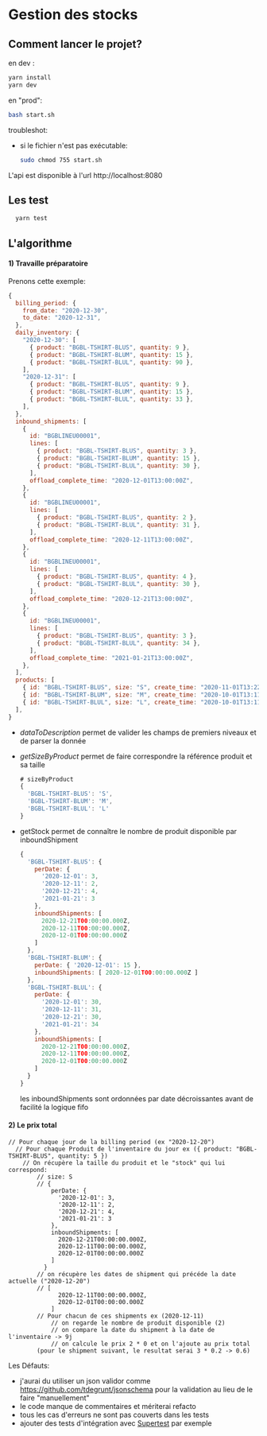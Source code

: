 # Gestion des stocks

## Comment lancer le projet?

en dev :

```bash
yarn install
yarn dev
```

en "prod":

```bash
bash start.sh
```

troubleshot:

- si le fichier n'est pas exécutable:

  ```bash
  sudo chmod 755 start.sh
  ```

L'api est disponible à l'url http://localhost:8080

## Les test

```bash
  yarn test
```

## L'algorithme

#### 1) Travaille préparatoire

Prenons cette exemple:

```js
{
  billing_period: {
    from_date: "2020-12-30",
    to_date: "2020-12-31",
  },
  daily_inventory: {
    "2020-12-30": [
      { product: "BGBL-TSHIRT-BLUS", quantity: 9 },
      { product: "BGBL-TSHIRT-BLUM", quantity: 15 },
      { product: "BGBL-TSHIRT-BLUL", quantity: 90 },
    ],
    "2020-12-31": [
      { product: "BGBL-TSHIRT-BLUS", quantity: 9 },
      { product: "BGBL-TSHIRT-BLUM", quantity: 15 },
      { product: "BGBL-TSHIRT-BLUL", quantity: 33 },
    ],
  },
  inbound_shipments: [
    {
      id: "BGBLINEU00001",
      lines: [
        { product: "BGBL-TSHIRT-BLUS", quantity: 3 },
        { product: "BGBL-TSHIRT-BLUM", quantity: 15 },
        { product: "BGBL-TSHIRT-BLUL", quantity: 30 },
      ],
      offload_complete_time: "2020-12-01T13:00:00Z",
    },
    {
      id: "BGBLINEU00001",
      lines: [
        { product: "BGBL-TSHIRT-BLUS", quantity: 2 },
        { product: "BGBL-TSHIRT-BLUL", quantity: 31 },
      ],
      offload_complete_time: "2020-12-11T13:00:00Z",
    },
    {
      id: "BGBLINEU00001",
      lines: [
        { product: "BGBL-TSHIRT-BLUS", quantity: 4 },
        { product: "BGBL-TSHIRT-BLUL", quantity: 30 },
      ],
      offload_complete_time: "2020-12-21T13:00:00Z",
    },
    {
      id: "BGBLINEU00001",
      lines: [
        { product: "BGBL-TSHIRT-BLUS", quantity: 3 },
        { product: "BGBL-TSHIRT-BLUL", quantity: 34 },
      ],
      offload_complete_time: "2021-01-21T13:00:00Z",
    },
  ],
  products: [
    { id: "BGBL-TSHIRT-BLUS", size: "S", create_time: "2020-11-01T13:22:33Z" },
    { id: "BGBL-TSHIRT-BLUM", size: "M", create_time: "2020-10-01T13:11:31Z" },
    { id: "BGBL-TSHIRT-BLUL", size: "L", create_time: "2020-10-01T13:11:31Z" },
  ],
}
```

- _dataToDescription_ permet de valider les champs de premiers niveaux et de parser la donnée

- _getSizeByProduct_ permet de faire correspondre la référence produit et sa taille

  ```js
  # sizeByProduct
  {
    'BGBL-TSHIRT-BLUS': 'S',
    'BGBL-TSHIRT-BLUM': 'M',
    'BGBL-TSHIRT-BLUL': 'L'
  }
  ```

- getStock permet de connaître le nombre de produit disponible par inboundShipment

  ```js
  {
    'BGBL-TSHIRT-BLUS': {
      perDate: {
        '2020-12-01': 3,
        '2020-12-11': 2,
        '2020-12-21': 4,
        '2021-01-21': 3
      },
      inboundShipments: [
        2020-12-21T00:00:00.000Z,
        2020-12-11T00:00:00.000Z,
        2020-12-01T00:00:00.000Z
      ]
    },
    'BGBL-TSHIRT-BLUM': {
      perDate: { '2020-12-01': 15 },
      inboundShipments: [ 2020-12-01T00:00:00.000Z ]
    },
    'BGBL-TSHIRT-BLUL': {
      perDate: {
        '2020-12-01': 30,
        '2020-12-11': 31,
        '2020-12-21': 30,
        '2021-01-21': 34
      },
      inboundShipments: [
        2020-12-21T00:00:00.000Z,
        2020-12-11T00:00:00.000Z,
        2020-12-01T00:00:00.000Z
      ]
    }
  }
  ```

  les inboundShipments sont ordonnées par date décroissantes avant de facilité la logique fifo

#### 2) Le prix total

```
// Pour chaque jour de la billing period (ex "2020-12-20")
  // Pour chaque Produit de l'inventaire du jour ex ({ product: "BGBL-TSHIRT-BLUS", quantity: 5 })
	// On récupère la taille du produit et le "stock" qui lui correspond:
		// size: S
		// {
            perDate: {
              '2020-12-01': 3,
              '2020-12-11': 2,
              '2020-12-21': 4,
              '2021-01-21': 3
            },
            inboundShipments: [
              2020-12-21T00:00:00.000Z,
              2020-12-11T00:00:00.000Z,
              2020-12-01T00:00:00.000Z
            ]
          }
		// on récupère les dates de shipment qui précéde la date actuelle ("2020-12-20")
		// [
              2020-12-11T00:00:00.000Z,
              2020-12-01T00:00:00.000Z
            ]
		// Pour chacun de ces shipments ex (2020-12-11)
			// on regarde le nombre de produit disponible (2)
			// on compare la date du shipment à la date de l'inventaire -> 9j
			// on calcule le prix 2 * 0 et on l'ajoute au prix total
		(pour le shipment suivant, le resultat serai 3 * 0.2 -> 0.6)
```

Les Défauts:

- j'aurai du utiliser un json validor comme https://github.com/tdegrunt/jsonschema pour la validation au lieu de le faire "manuellement"
- le code manque de commentaires et mériterai refacto
- tous les cas d'erreurs ne sont pas couverts dans les tests
- ajouter des tests d'intégration avec [Supertest](https://github.com/visionmedia/supertest) par exemple
